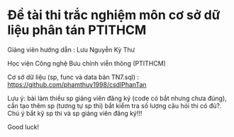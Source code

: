 # Đề tài thi trắc nghiệm môn cơ sở dữ liệu phân tán PTITHCM

Giảng viên hướng dẫn : Lưu Nguyễn Kỳ Thư

Học viện Công nghệ Bưu chính viễn thông (PTITHCM)

Cơ sở dữ liệu (sp, func và data bản TN7.sql) : https://github.com/phamthuy1998/csdlPhanTan

Lưu ý: bài làm thiếu sp giảng viên đăng ký (code có bắt nhưng chưa đúng), cần tạo thêm sp (tương tự sp thi) bắt kiểm tra số lượng câu hỏi thi có đủ?. Chú ý bắt kỹ sp thi và sp giảng viên đăng ký!!!

Good luck!

